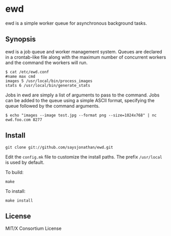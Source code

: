 # ewd
ewd is a simple worker queue for asynchronous background tasks.

## Synopsis
ewd is a job queue and worker management system. Queues are declared in a crontab-like file along with the maximum number of concurrent workers and the command the workers will run.

	$ cat /etc/ewd.conf
	#name max cmd
	images 5 /usr/local/bin/process_images
	stats 6 /usr/local/bin/generate_stats

Jobs in ewd are simply a list of arguments to pass to the command. Jobs can be added to the queue using a simple ASCII format, specifying the queue followed by the command arguments.

	$ echo "images --image test.jpg --format png --size=1024x768" | nc ewd.foo.com 8277

## Install
	git clone git://github.com/saysjonathan/ewd.git

Edit the `config.mk` file to customize the install paths. The prefix `/usr/local` is used by default.

To build:

	make

To install:

	make install

## License
MIT/X Consortium License
